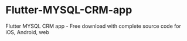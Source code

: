 # Flutter-MYSQL-CRM-app
Flutter MYSQL CRM app - Free download with complete source code for iOS, Android, web
